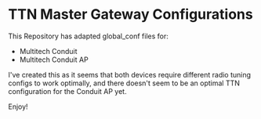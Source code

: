 # TTN Master Gateway Configurations

This Repository has adapted global_conf files for:

- Multitech Conduit
- Multitech Conduit AP

I've created this as it seems that both devices require different radio tuning configs to work optimally, and there doesn't seem to be an optimal TTN configuration for the Conduit AP yet.

Enjoy!
